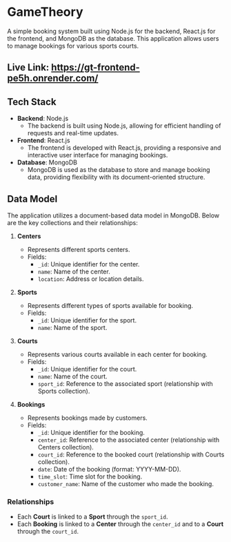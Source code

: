 # GameTheory

A simple booking system built using Node.js for the backend, React.js for the frontend, and MongoDB as the database. This application allows users to manage bookings for various sports courts.

## Live Link: https://gt-frontend-pe5h.onrender.com/

## Tech Stack

- **Backend**: Node.js
  - The backend is built using Node.js, allowing for efficient handling of requests and real-time updates.
- **Frontend**: React.js
  - The frontend is developed with React.js, providing a responsive and interactive user interface for managing bookings.
- **Database**: MongoDB
  - MongoDB is used as the database to store and manage booking data, providing flexibility with its document-oriented structure.

## Data Model

The application utilizes a document-based data model in MongoDB. Below are the key collections and their relationships:

1. **Centers**
   - Represents different sports centers.
   - Fields:
     - `_id`: Unique identifier for the center.
     - `name`: Name of the center.
     - `location`: Address or location details.

2. **Sports**
   - Represents different types of sports available for booking.
   - Fields:
     - `_id`: Unique identifier for the sport.
     - `name`: Name of the sport.

3. **Courts**
   - Represents various courts available in each center for booking.
   - Fields:
     - `_id`: Unique identifier for the court.
     - `name`: Name of the court.
     - `sport_id`: Reference to the associated sport (relationship with Sports collection).

4. **Bookings**
   - Represents bookings made by customers.
   - Fields:
     - `_id`: Unique identifier for the booking.
     - `center_id`: Reference to the associated center (relationship with Centers collection).
     - `court_id`: Reference to the booked court (relationship with Courts collection).
     - `date`: Date of the booking (format: YYYY-MM-DD).
     - `time_slot`: Time slot for the booking.
     - `customer_name`: Name of the customer who made the booking.

### Relationships
- Each **Court** is linked to a **Sport** through the `sport_id`.
- Each **Booking** is linked to a **Center** through the `center_id` and to a **Court** through the `court_id`.
